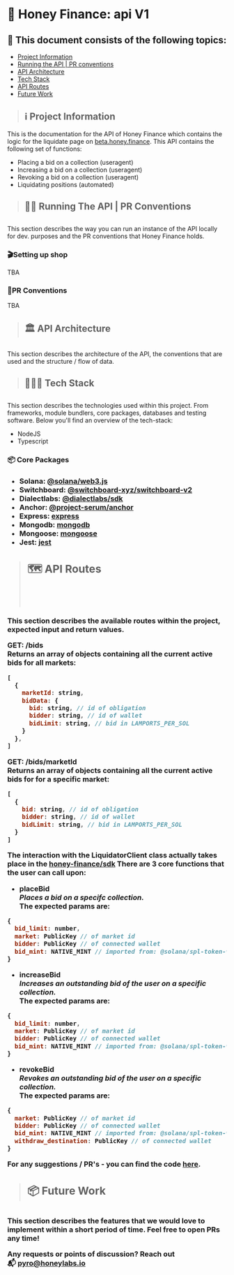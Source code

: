 <h1>🍯 Honey Finance: api V1</h1>

<h2>📜 This document consists of the following topics:</h2>

- <a href="#project_information">Project Information</a>
- <a href="#setup">Running the API | PR conventions</a>
- <a href="#architecture">API Architecture</a>
- <a href="#tech_stack">Tech Stack</a>
- <a href="#api_routes">API Routes</a>
- <a href="#future_work">Future Work</a>

> <h2 id="project_information">ℹ️ Project Information</h2>

This is the documentation for the API of Honey Finance which contains the logic for the liquidate page on <a href="[beta.honey.finance](https://beta.honey.finance/liquidate)">beta.honey.finance</a>. This API contains the following set of functions:

- Placing a bid on a collection (useragent)
- Increasing a bid on a collection (useragent)
- Revoking a bid on a collection (useragent)
- Liquidating positions (automated)

> <h2 id="setup">👷🏼 Running The API | PR Conventions<h2>
This section describes the way you can run an instance of the API locally for dev. purposes and the PR conventions that Honey Finance holds. 
<h3>🎬Setting up shop</h3>
TBA
<h3>🤝PR Conventions</h3>
TBA

> <h2 id="architecture"> 🏛️ API Architecture<h2>
This section describes the architecture of the API, the conventions that are used and the structure / flow of data.

> <h2 id="tech_stack">👩🏻‍💻 Tech Stack<h2>
This section describes the technologies used within this project. From frameworks, module bundlers, core packages, databases and testing software. Below you'll find an overview of the tech-stack:

- NodeJS
- Typescript
<h3>📦 Core Packages<h3>

- Solana: <a href="https://www.npmjs.com/package/@solana/web3.js">@solana/web3.js</a>
- Switchboard: <a href="https://www.npmjs.com/package/@switchboard-xyz/switchboard-v2">@switchboard-xyz/switchboard-v2</a>
- Dialectlabs: <a href="https://www.npmjs.com/package/@dialectlabs/sdk">@dialectlabs/sdk</a>
- Anchor: <a href="https://www.npmjs.com/package/@project-serum/anchor">@project-serum/anchor</a>
- Express: <a href="https://www.npmjs.com/package/express">express</a>
- Mongodb: <a href="https://www.npmjs.com/package/mongodb">mongodb</a>
- Mongoose: <a href="https://www.npmjs.com/package/mongoose">mongoose</a>
- Jest: <a href="https://www.npmjs.com/package/jest">jest</a>

> <h2 id="api_routes">🗺️ API Routes<h2><br>
This section describes the available routes within the project, expected input and return values.


<b>GET</b>: /bids <br>
Returns an array of objects containing all the current active bids for all markets: <br>
```js
[
  {
    marketId: string,
    bidData: {
      bid: string, // id of obligation
      bidder: string, // id of wallet 
      bidLimit: string, // bid in LAMPORTS_PER_SOL
    }
  },
]
```

<b>GET</b>: /bids/marketId <br>
Returns an array of objects containing all the current active bids for for a specific market: <br>
```js
[
  {
    bid: string, // id of obligation
    bidder: string, // id of wallet
    bidLimit: string, // bid in LAMPORTS_PER_SOL
  }
]
```

The interaction with the LiquidatorClient class actually takes place in the <a href="https://www.npmjs.com/package/@honey-finance/sdk">honey-finance/sdk</a> There are 3 core functions that the user can call upon:
- placeBid <br>
<i>Places a bid on a specifc collection.</i> <br>The expected params are: <br>
```js
{
  bid_limit: number,
  market: PublicKey // of market id
  bidder: PublicKey // of connected wallet
  bid_mint: NATIVE_MINT // imported from: @solana/spl-token-v-0.1.8
}
```
- increaseBid <br>
<i>Increases an outstanding bid of the user on a specific collection.</i><br> The expected params are: <br>
```js
{
  bid_limit: number,
  market: PublicKey // of market id
  bidder: PublicKey // of connected wallet
  bid_mint: NATIVE_MINT // imported from: @solana/spl-token-v-0.1.8
}
```
- revokeBid <br>
<i>Revokes an outstanding bid of the user on a specific collection.</i><br> The expected params are:
```js
{
  market: PublicKey // of market id
  bidder: PublicKey // of connected wallet
  bid_mint: NATIVE_MINT // imported from: @solana/spl-token-v-0.1.8
  withdraw_destination: PublicKey // of connected wallet
}
```
For any suggestions / PR's - you can find the code <a href="https://github.com/honey-protocol/honey-sdk/blob/feature/use-all-markets/src/wrappers/liquidator.ts">here</a>.
> <h2 id="future_work">📦 Future Work<h2>
This section describes the features that we would love to implement within a short period of time. Feel free to open PRs any time!

Any requests or points of discussion? Reach out<br> 📬  <a href="mailto:pyro@honeylabs.io">pyro@honeylabs.io</a>